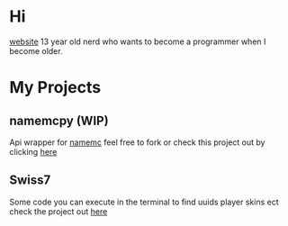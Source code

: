 # Hi
[website](https://img.shields.io/badge/my%20cool%20website%3A-https%3A%2F%2Fwww.lasscat.xyz-red)
13 year old nerd who wants to become a programmer when I become older.

# My Projects

## namemcpy (WIP)

Api wrapper for [namemc](https://namemc.com) feel free to fork or check this project out by clicking [here](https://github.com/lasscat/namemcpy)

## Swiss7

Some code you can execute in the terminal to find uuids player skins ect check the project out [here](https://github.com/lasscat/Swiss7)
